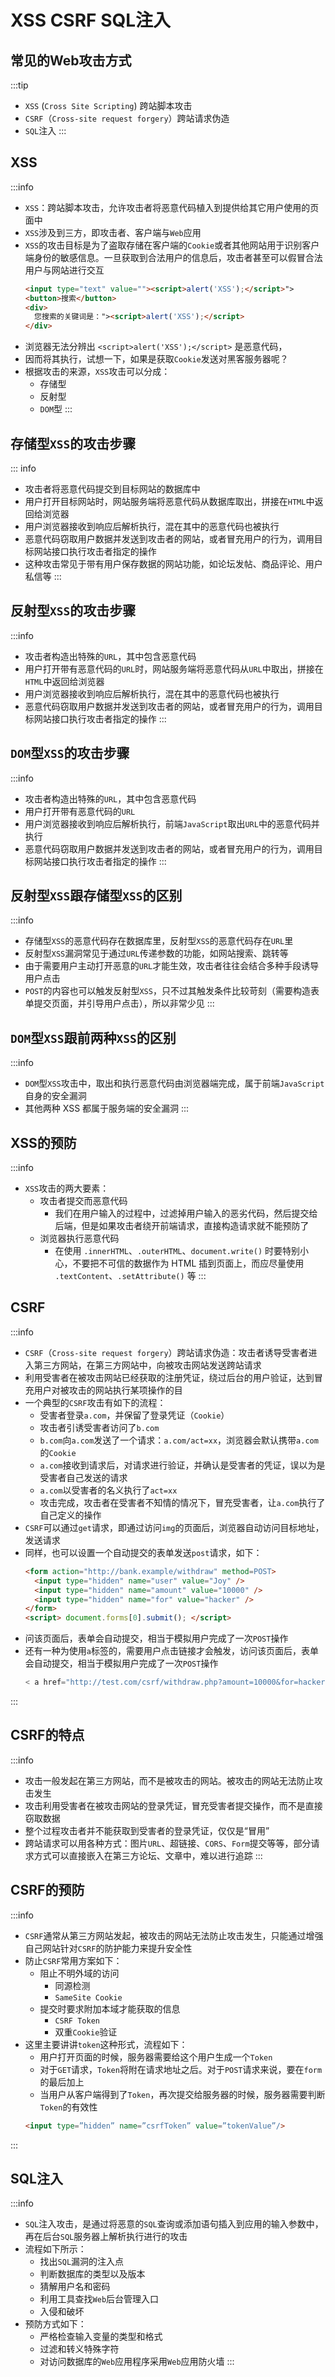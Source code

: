 # XSS CSRF SQL注入



## 常见的Web攻击方式
:::tip 
- `XSS` (`Cross Site Scripting`) 跨站脚本攻击
- `CSRF`（`Cross-site request forgery`）跨站请求伪造
- `SQL`注入
:::

## XSS
:::info
- `XSS`：跨站脚本攻击，允许攻击者将恶意代码植入到提供给其它用户使用的页面中
- `XSS`涉及到三方，即攻击者、客户端与`Web`应用
- `XSS`的攻击目标是为了盗取存储在客户端的`Cookie`或者其他网站用于识别客户端身份的敏感信息。一旦获取到合法用户的信息后，攻击者甚至可以假冒合法用户与网站进行交互
  ```html
  <input type="text" value=""><script>alert('XSS');</script>">
  <button>搜索</button>
  <div>
    您搜索的关键词是："><script>alert('XSS');</script>
  </div>
  ```
- 浏览器无法分辨出 `<script>alert('XSS');</script>` 是恶意代码，
- 因而将其执行，试想一下，如果是获取`Cookie`发送对黑客服务器呢？
- 根据攻击的来源，`XSS`攻击可以分成：
  - 存储型
  - 反射型
  - `DOM`型
:::

## 存储型`XSS`的攻击步骤
::: info
- 攻击者将恶意代码提交到目标网站的数据库中
- 用户打开目标网站时，网站服务端将恶意代码从数据库取出，拼接在`HTML`中返回给浏览器
- 用户浏览器接收到响应后解析执行，混在其中的恶意代码也被执行
- 恶意代码窃取用户数据并发送到攻击者的网站，或者冒充用户的行为，调用目标网站接口执行攻击者指定的操作
- 这种攻击常见于带有用户保存数据的网站功能，如论坛发帖、商品评论、用户私信等
:::


## 反射型`XSS`的攻击步骤
:::info
- 攻击者构造出特殊的`URL`，其中包含恶意代码
- 用户打开带有恶意代码的`URL`时，网站服务端将恶意代码从`URL`中取出，拼接在`HTML`中返回给浏览器
- 用户浏览器接收到响应后解析执行，混在其中的恶意代码也被执行
- 恶意代码窃取用户数据并发送到攻击者的网站，或者冒充用户的行为，调用目标网站接口执行攻击者指定的操作
:::


## `DOM`型`XSS`的攻击步骤
:::info
- 攻击者构造出特殊的`URL`，其中包含恶意代码
- 用户打开带有恶意代码的`URL`
- 用户浏览器接收到响应后解析执行，前端`JavaScript`取出`URL`中的恶意代码并执行
- 恶意代码窃取用户数据并发送到攻击者的网站，或者冒充用户的行为，调用目标网站接口执行攻击者指定的操作
:::

## 反射型`XSS`跟存储型`XSS`的区别
:::info
- 存储型`XSS`的恶意代码存在数据库里，反射型`XSS`的恶意代码存在`URL`里
- 反射型`XSS`漏洞常见于通过`URL`传递参数的功能，如网站搜索、跳转等
- 由于需要用户主动打开恶意的`URL`才能生效，攻击者往往会结合多种手段诱导用户点击
- `POST`的内容也可以触发反射型`XSS`，只不过其触发条件比较苛刻（需要构造表单提交页面，并引导用户点击），所以非常少见
:::

## `DOM`型`XSS`跟前两种`XSS`的区别
:::info 
  - `DOM`型`XSS`攻击中，取出和执行恶意代码由浏览器端完成，属于前端`JavaScript`自身的安全漏洞
  - 其他两种 XSS 都属于服务端的安全漏洞
:::


## XSS的预防
:::info 
- `XSS`攻击的两大要素：
  - 攻击者提交而恶意代码
    - 我们在用户输入的过程中，过滤掉用户输入的恶劣代码，然后提交给后端，但是如果攻击者绕开前端请求，直接构造请求就不能预防了
  - 浏览器执行恶意代码
    - 在使用 `.innerHTML`、`.outerHTML`、`document.write()` 时要特别小心，不要把不可信的数据作为 HTML 插到页面上，而应尽量使用 `.textContent`、`.setAttribute()` 等
:::


## CSRF
:::info 
- `CSRF`（`Cross-site request forgery`）跨站请求伪造：攻击者诱导受害者进入第三方网站，在第三方网站中，向被攻击网站发送跨站请求
- 利用受害者在被攻击网站已经获取的注册凭证，绕过后台的用户验证，达到冒充用户对被攻击的网站执行某项操作的目
- 一个典型的`CSRF`攻击有如下的流程：
  - 受害者登录`a.com`，并保留了登录凭证（`Cookie`）
  - 攻击者引诱受害者访问了`b.com`
  - `b.com`向`a.com`发送了一个请求：`a.com/act=xx`，浏览器会默认携带`a.com`的`Cookie`
  - `a.com`接收到请求后，对请求进行验证，并确认是受害者的凭证，误以为是受害者自己发送的请求
  - `a.com`以受害者的名义执行了`act=xx`
  - 攻击完成，攻击者在受害者不知情的情况下，冒充受害者，让`a.com`执行了自己定义的操作
- `CSRF`可以通过`get`请求，即通过访问`img`的页面后，浏览器自动访问目标地址，发送请求
- 同样，也可以设置一个自动提交的表单发送`post`请求，如下：
  ```html
  <form action="http://bank.example/withdraw" method=POST>
    <input type="hidden" name="user" value="Joy" />
    <input type="hidden" name="amount" value="10000" />
    <input type="hidden" name="for" value="hacker" />
  </form>
  <script> document.forms[0].submit(); </script>
  ```
- 问该页面后，表单会自动提交，相当于模拟用户完成了一次`POST`操作
- 还有一种为使用`a`标签的，需要用户点击链接才会触发，访问该页面后，表单会自动提交，相当于模拟用户完成了一次`POST`操作
  ```javascript
  < a href="http://test.com/csrf/withdraw.php?amount=10000&for=hacker" target="_blank">重磅消息！！</a>
  ```
:::


## CSRF的特点
:::info 
  - 攻击一般发起在第三方网站，而不是被攻击的网站。被攻击的网站无法防止攻击发生
  - 攻击利用受害者在被攻击网站的登录凭证，冒充受害者提交操作，而不是直接窃取数据
  - 整个过程攻击者并不能获取到受害者的登录凭证，仅仅是“冒用”
  - 跨站请求可以用各种方式：图片`URL`、超链接、`CORS`、`Form`提交等等，部分请求方式可以直接嵌入在第三方论坛、文章中，难以进行追踪
:::


## CSRF的预防
:::info 
- `CSRF`通常从第三方网站发起，被攻击的网站无法防止攻击发生，只能通过增强自己网站针对`CSRF`的防护能力来提升安全性
- 防止`CSRF`常用方案如下：
  - 阻止不明外域的访问
    - 同源检测
    - `SameSite Cookie`
  - 提交时要求附加本域才能获取的信息
    - `CSRF Token`
    - 双重`Cookie`验证
- 这里主要讲讲`token`这种形式，流程如下：
  - 用户打开页面的时候，服务器需要给这个用户生成一个`Token`
  - 对于`GET`请求，`Token`将附在请求地址之后。对于`POST`请求来说，要在`form`的最后加上
  - 当用户从客户端得到了`Token`，再次提交给服务器的时候，服务器需要判断`Token`的有效性
  ```html
  <input type=”hidden” name=”csrfToken” value=”tokenValue”/>
  ```
:::


## SQL注入
:::info 
- `SQL`注入攻击，是通过将恶意的`SQL`查询或添加语句插入到应用的输入参数中，再在后台`SQL`服务器上解析执行进行的攻击
- 流程如下所示：
  - 找出`SQL`漏洞的注入点
  - 判断数据库的类型以及版本
  - 猜解用户名和密码
  - 利用工具查找`Web`后台管理入口
  - 入侵和破坏
- 预防方式如下：
  - 严格检查输入变量的类型和格式
  - 过滤和转义特殊字符
  - 对访问数据库的`Web`应用程序采用`Web`应用防火墙
:::